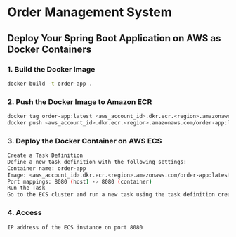 # Order Management System

## Deploy Your Spring Boot Application on AWS as Docker Containers

### 1. Build the Docker Image
```sh
docker build -t order-app .
```

### 2. Push the Docker Image to Amazon ECR
```sh
docker tag order-app:latest <aws_account_id>.dkr.ecr.<region>.amazonaws.com/order-app:latest .
docker push <aws_account_id>.dkr.ecr.<region>.amazonaws.com/order-app:latest
```
### 3. Deploy the Docker Container on AWS ECS
```sh
Create a Task Definition
Define a new task definition with the following settings:
Container name: order-app
Image: <aws_account_id>.dkr.ecr.<region>.amazonaws.com/order-app:latest
Port mappings: 8080 (host) -> 8080 (container)
Run the Task
Go to the ECS cluster and run a new task using the task definition created
```
### 4. Access
```sh
IP address of the ECS instance on port 8080
```

